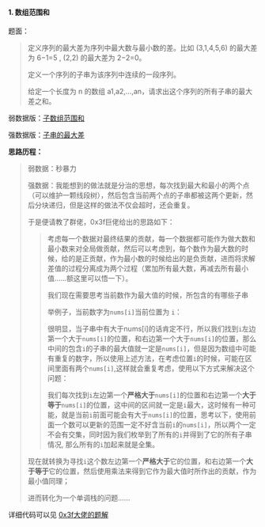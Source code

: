 #### 1. 数组范围和

题面：

> 定义序列的最大差为序列中最大数与最小数的差。比如 (3,1,4,5,6) 的最大差为 6−1=5 , (2,2) 的最大差为 2−2=0。
>
> 定义一个序列的子串为该序列中连续的一段序列。
>
> 给定一个长度为 n 的数组 a1,a2,…,an，请求出这个序列的所有子串的最大差之和。

弱数据版：[子数组范围和](https://leetcode-cn.com/problems/sum-of-subarray-ranges/) 

强数据版：[子串的最大差](http://oj.daimayuan.top/problem/436)

**思路历程：**

> 弱数据：秒暴力
>
> 强数据：我能想到的做法就是分治的思想，每次找到最大和最小的两个点（可以维护一颗线段树），然后包含当前两个点的子串都被这两个更新，然后分块递归，但是这样的做法不仅会超时，还会重复。
>
> 于是便请教了群佬，0x3f巨佬给出的思路如下：
>
> > 考虑每一个数据对最终结果的贡献，每一个数据都可能作为做大数和最小数来对全局做贡献，然后可以考虑到，每个数作为最大数的时候，给的是正贡献，作为最小数的时候给出的是负贡献，进而将求解差值的过程分离成为两个过程（累加所有最大数，再减去所有最小值……额这里可以悟一下）。
> >
> > 我们现在需要思考当前数作为最大值的时候，所包含的有哪些子串
> >
> > 举例子，当前数字为`nums[i]`当前位置为 `i`：
> >
> > 很明显，当子串中有大于nums[i]的话肯定不行，所以我们找到`i`左边第一个大于`nums[i]`的位置，和右边第一个大于`nums[i]`的位置，那么中间的包含`i`的子串的最大值就一定是`nums[i]`，但是因为数组中可能有重复的数字，所以使用上述方法，在考虑位置`i`的时候，可能在区间里面有两个`nums[i]`,这样就会重复考虑，使用以下方式来解决这个问题：
> >
> > 我们每次找到`i`左边第一个**严格大于**`nums[i]`的位置和右边第一个**大于等于**`nums[i]`的位置，这中间的区间就一定是`i`最大，这时候有一种可能，就是当前`i`前面可能会有大于`nums[i]`的位置，思考以下，使用前面一个数可以更新的范围一定不好含当前`i`的`nums[i]`，所以两个一定不会有交集，同时因为我们枚举到了所有的`i`并得到了它的所有子串情况, 那么所有的`i`加起来就是全集。
>
> 现在就转换为寻找`i`这个数左边第一个**严格大于**它的位置，和右边第一个**大于等于**它的位置，然后使用乘法来得到它作为最大值时所作出的贡献，作为最小值同理；
>
> 进而转化为一个单调栈的问题……

详细代码可以见  [0x3f大佬的题解](https://leetcode-cn.com/problems/sum-of-subarray-ranges/solution/cong-on2-dao-ondan-diao-zhan-ji-suan-mei-o1op/)